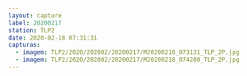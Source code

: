 ```yaml
---
layout: capture
label: 20200217
station: TLP2
date: 2020-02-18 07:31:31
capturas:
  - imagem: TLP2/2020/202002/20200217/M20200218_073131_TLP_2P.jpg
  - imagem: TLP2/2020/202002/20200217/M20200218_074200_TLP_2P.jpg
---
```

